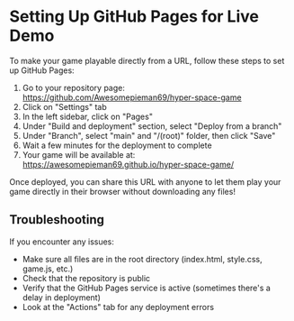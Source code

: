 # Setting Up GitHub Pages for Live Demo

To make your game playable directly from a URL, follow these steps to set up GitHub Pages:

1. Go to your repository page: https://github.com/Awesomepieman69/hyper-space-game
2. Click on "Settings" tab
3. In the left sidebar, click on "Pages"
4. Under "Build and deployment" section, select "Deploy from a branch"
5. Under "Branch", select "main" and "/(root)" folder, then click "Save"
6. Wait a few minutes for the deployment to complete
7. Your game will be available at: https://awesomepieman69.github.io/hyper-space-game/

Once deployed, you can share this URL with anyone to let them play your game directly in their browser without downloading any files!

## Troubleshooting

If you encounter any issues:
- Make sure all files are in the root directory (index.html, style.css, game.js, etc.)
- Check that the repository is public
- Verify that the GitHub Pages service is active (sometimes there's a delay in deployment)
- Look at the "Actions" tab for any deployment errors